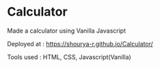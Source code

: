 # Calculator

Made a calculator using Vanilla Javascript

Deployed at : https://shourya-r.github.io/Calculator/

Tools used : HTML, CSS, Javascript(Vanilla)